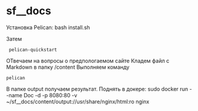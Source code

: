 # sf__docs

Установка Pelican:
bash install.sh

Затем 
```
 pelican-quickstart
 ```
 ОТвечаем на вопросы о предпологаемом сайте
 Кладем файл с Markdown в папку /content
 Выполняем команду 
 ```
 pelican
 ```
 В папке output получаем результат.
 Поднять в докере:
 sudo docker run --name Doc -d -p 8080:80 -v ~/sf__docs/content/output://usr/share/nginx/html:ro nginx
